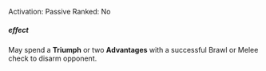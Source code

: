 Activation: Passive
Ranked: No
##### effect
May spend a **Triumph** or two **Advantages** with a successful
Brawl or Melee check to disarm opponent.
